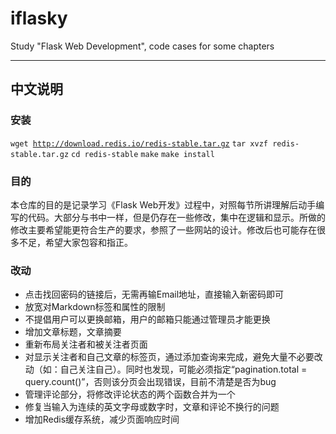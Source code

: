 # iflasky
Study "Flask Web Development", code cases for some chapters
***
## 中文说明
### 安装
<code>wget http://download.redis.io/redis-stable.tar.gz</code>
<code>tar xvzf redis-stable.tar.gz</code>
<code>cd redis-stable</code>
<code>make</code>
<code>make install</code>

### 目的
本仓库的目的是记录学习《Flask Web开发》过程中，对照每节所讲理解后动手编写的代码。大部分与书中一样，但是仍存在一些修改，集中在逻辑和显示。所做的修改主要希望能更符合生产的要求，参照了一些网站的设计。修改后也可能存在很多不足，希望大家包容和指正。

### 改动
* 点击找回密码的链接后，无需再输Email地址，直接输入新密码即可
* 放宽对Markdown标签和属性的限制
* 不提倡用户可以更换邮箱，用户的邮箱只能通过管理员才能更换
* 增加文章标题，文章摘要
* 重新布局关注者和被关注者页面
* 对显示关注者和自己文章的标签页，通过添加查询来完成，避免大量不必要改动（如：自己关注自己）。同时也发现，可能必须指定“pagination.total = query.count()”，否则该分页会出现错误，目前不清楚是否为bug
* 管理评论部分，将修改评论状态的两个函数合并为一个
* 修复当输入为连续的英文字母或数字时，文章和评论不换行的问题
* 增加Redis缓存系统，减少页面响应时间